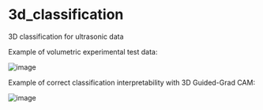 # 3d_classification
3D classification for ultrasonic data


Example of volumetric experimental test data:

![image](https://user-images.githubusercontent.com/71640417/223426565-bb516ad8-1251-4585-a9f2-31ecc064950b.png)

Example of correct classification interpretability with 3D Guided-Grad CAM: 

![image](https://user-images.githubusercontent.com/71640417/223426577-e5580132-b64f-405d-a0e3-f7a5b5a3db09.png)
